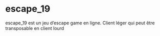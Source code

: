 # escape_19
escape_19 est un jeu d’escape game en ligne. Client léger qui peut être transposable en client lourd

